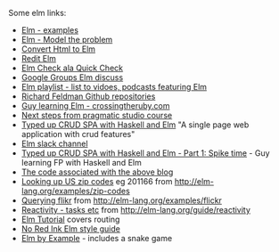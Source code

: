 Some elm links:

* [Elm - examples](http://elm-lang.org/examples)
* [Elm - Model the problem](http://elm-lang.org/guide/model-the-problem)
* [Convert Html to Elm](http://mbylstra.github.io/html-to-elm/)
* [Redit Elm](https://www.reddit.com/r/elm/)
* [Elm Check ala Quick Check](https://github.com/TheSeamau5/elm-check)
* [Google Groups Elm discuss](https://groups.google.com/forum/#!forum/elm-discuss)
* [Elm playlist - list to vidoes, podcasts featuring Elm](http://crossingtheruby.com/2015/11/10/elm-playlist.html)
* [Richard Feldman Github repositories](https://github.com/rtfeldman?tab=repositories)
* [Guy learning Elm - crossingtheruby.com](http://crossingtheruby.com)
* [Next steps from pragmatic studio course](https://online.pragmaticstudio.com/courses/elm-signals/next_steps)
* [Typed up CRUD SPA with Haskell and Elm](http://rundis.github.io/blog/2015/haskell_elm_spa_part1.html) "A single page web application with crud features"
* [Elm slack channel](https://elmlang.slack.com/messages/general/)
* [Typed up CRUD SPA with Haskell and Elm - Part 1: Spike time](http://rundis.github.io/blog/2015/haskell_elm_spa_part1.html) - Guy learning FP with Haskell and Elm
* [The code associated with the above blog](https://github.com/rundis/albums)
* [Looking up US zip codes](http://elm-lang.org/examples/zip-codes) eg 201166 from http://elm-lang.org/examples/zip-codes
* [Querying flikr](http://elm-lang.org/examples/flickr) from http://elm-lang.org/examples/flickr
* [Reactivity - tasks etc](http://elm-lang.org/guide/reactivity) from http://elm-lang.org/guide/reactivity
* [Elm Tutorial](http://www.elm-tutorial.org) covers routing
* [No Red Ink Elm style guide](https://github.com/NoRedInk/elm-rails/wiki/NoRedInk's-Elm-Style-Guide)
* [Elm by Example](http://elm-by-example.org)  - includes a snake game




